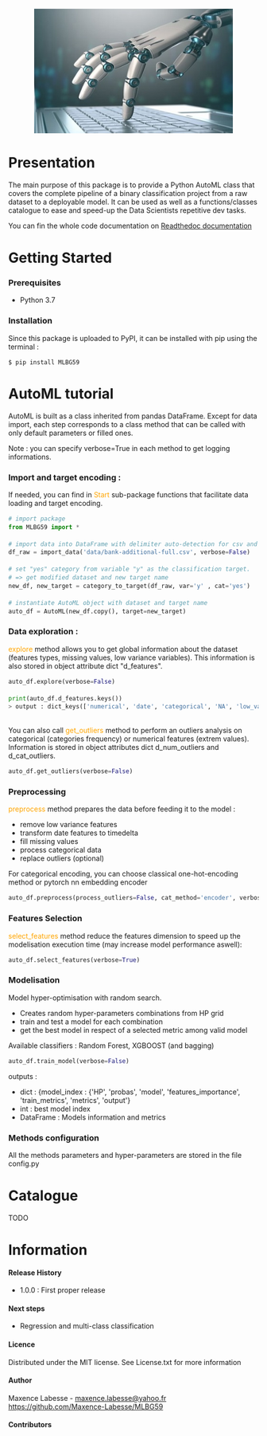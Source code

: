 <p align="center">
  <img width="400" height="250" src="docs/image.jpg">
</p>


# Presentation 

The main purpose of this package is to provide a Python AutoML class that covers the complete pipeline of a binary classification project 
from a raw dataset to a deployable model.
It can be used as well as a functions/classes catalogue to ease and speed-up the Data Scientists repetitive dev tasks.

You can fin the whole code documentation on [Readthedoc documentation](https://mlbg59.readthedocs.io/en/latest/)

# Getting Started
### Prerequisites
- Python 3.7


### Installation
Since this package is uploaded to PyPI, it can be installed with pip using the terminal :
```
$ pip install MLBG59
```

# AutoML tutorial
AutoML is built as a class inherited from pandas DataFrame. Except for data import, each step corresponds to a class method that can be 
called with only default parameters or filled ones.

Note : you can specify verbose=True in each method to get logging informations.

### Import and target encoding :

If needed, you can find in <span style="color: orange"> Start </span> sub-package functions that facilitate data loading and target encoding.
```python
# import package
from MLBG59 import *

# import data into DataFrame with delimiter auto-detection for csv and txt files
df_raw = import_data('data/bank-additional-full.csv', verbose=False)

# set "yes" category from variable "y" as the classification target.
# => get modified dataset and new target name
new_df, new_target = category_to_target(df_raw, var='y' , cat='yes')

# instantiate AutoML object with dataset and target name
auto_df = AutoML(new_df.copy(), target=new_target)
```

### Data exploration :

<span style="color: orange">explore</span> method allows you to get global information about the dataset (features types,
missing values, low variance variables). This information is also stored in object attribute dict "d_features".

```python
auto_df.explore(verbose=False)

print(auto_df.d_features.keys())
> output : dict_keys(['numerical', 'date', 'categorical', 'NA', 'low_variance'])
```
\
You can also call <span style="color: orange">get_outliers</span> method to perform an outliers analysis on categorical 
(categories frequency) or numerical features (extrem values). Information is stored in object attributes dict d_num_outliers and d_cat_outliers.
```python
auto_df.get_outliers(verbose=False)
```

### Preprocessing
<span style="color: orange">preprocess</span> method prepares the data before feeding it to the model :

- remove low variance features
- transform date features to timedelta
- fill missing values
- process categorical data
- replace outliers (optional)

For categorical encoding, you can choose classical one-hot-encoding method or pytorch nn embedding encoder
```python
auto_df.preprocess(process_outliers=False, cat_method='encoder', verbose=False)
```

### Features Selection
<span style="color: orange">select_features</span> method reduce the features dimension to speed up the modelisation execution time 
(may increase model performance aswell): 


```python
auto_df.select_features(verbose=True)
```

### Modelisation
Model hyper-optimisation with random search.

- Creates random hyper-parameters combinations from HP grid
- train and test a model for each combination
- get the best model in respect of a selected metric among valid model


Available classifiers : Random Forest, XGBOOST (and bagging)
```python
auto_df.train_model(verbose=False)
```
outputs :
- dict : {model_index : {'HP', 'probas', 'model', 'features_importance', 'train_metrics', 'metrics', 'output'}
- int : best model index
- DataFrame : Models information and metrics

### Methods configuration
All the methods parameters and hyper-parameters are stored in the file config.py

# Catalogue
TODO


# Information
#### Release History
- 1.0.0 : First proper release 

#### Next steps
- Regression and multi-class classification

#### Licence
Distributed under the MIT license. See License.txt for more information

#### Author
Maxence Labesse - maxence.labesse@yahoo.fr
https://github.com/Maxence-Labesse/MLBG59

#### Contributors

